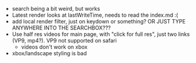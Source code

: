 - search being a bit weird, but works
- Latest render looks at lastWriteTime, needs to read the index.md :(
- add local render filter, just on keydown or something? OR JUST TYPE ANYWHERE INTO THE SEARCHBOX???
- Use half res videos for main page, with "click for full res", just two links (VP9, mp4?). VP9 not supported on safari
  - videos don't work on xbox
- xbox/landscape styling is bad